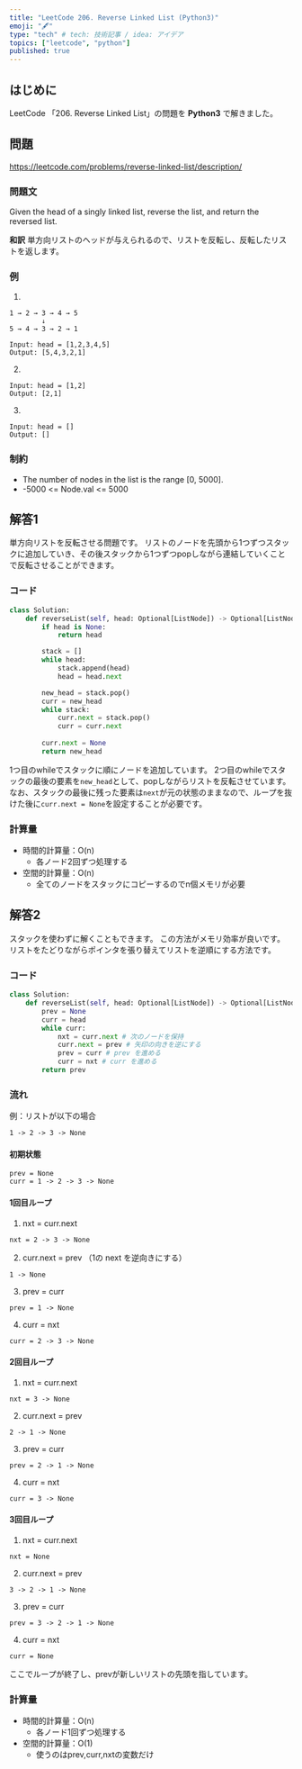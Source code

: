 ```yaml
---
title: "LeetCode 206. Reverse Linked List (Python3)"
emoji: "🖋"
type: "tech" # tech: 技術記事 / idea: アイデア
topics: ["leetcode", "python"]
published: true
---
```

## はじめに
LeetCode 「206. Reverse Linked List」の問題を **Python3** で解きました。

## 問題
https://leetcode.com/problems/reverse-linked-list/description/

### 問題文
Given the head of a singly linked list, reverse the list, and return the reversed list.

**和訳**
単方向リストのヘッドが与えられるので、リストを反転し、反転したリストを返します。

### 例
1.
```
1 → 2 → 3 → 4 → 5
        ↓
5 → 4 → 3 → 2 → 1

Input: head = [1,2,3,4,5]
Output: [5,4,3,2,1]
```

2.
```
Input: head = [1,2]
Output: [2,1]
```

3.
```
Input: head = []
Output: []
```

### 制約
- The number of nodes in the list is the range [0, 5000].
- -5000 <= Node.val <= 5000

## 解答1
単方向リストを反転させる問題です。
リストのノードを先頭から1つずつスタックに追加していき、その後スタックから1つずつpopしながら連結していくことで反転させることができます。

### コード
```py
class Solution:
    def reverseList(self, head: Optional[ListNode]) -> Optional[ListNode]:
        if head is None:
            return head

        stack = []
        while head:
            stack.append(head)
            head = head.next

        new_head = stack.pop()
        curr = new_head
        while stack:
            curr.next = stack.pop()
            curr = curr.next
        
        curr.next = None
        return new_head
```

1つ目のwhileでスタックに順にノードを追加しています。
2つ目のwhileでスタックの最後の要素を`new_head`として、popしながらリストを反転させています。
なお、スタックの最後に残った要素は`next`が元の状態のままなので、ループを抜けた後に`curr.next = None`を設定することが必要です。

### 計算量
- 時間的計算量：O(n)
    - 各ノード2回ずつ処理する
- 空間的計算量：O(n)
    - 全てのノードをスタックにコピーするのでn個メモリが必要

## 解答2
スタックを使わずに解くこともできます。
この方法がメモリ効率が良いです。
リストをたどりながらポインタを張り替えてリストを逆順にする方法です。

### コード
```py
class Solution:
    def reverseList(self, head: Optional[ListNode]) -> Optional[ListNode]:
        prev = None
        curr = head
        while curr:
            nxt = curr.next # 次のノードを保持
            curr.next = prev # 矢印の向きを逆にする
            prev = curr # prev を進める
            curr = nxt # curr を進める
        return prev
```

### 流れ
例：リストが以下の場合
```
1 -> 2 -> 3 -> None
```

#### 初期状態
```
prev = None
curr = 1 -> 2 -> 3 -> None
```

#### 1回目ループ
1.	nxt = curr.next
```
nxt = 2 -> 3 -> None
```

2. curr.next = prev （1の next を逆向きにする）
```
1 -> None
```

3. prev = curr
```
prev = 1 -> None
```

4. curr = nxt
```
curr = 2 -> 3 -> None
```

#### 2回目ループ
1.	nxt = curr.next
```
nxt = 3 -> None
```

2. curr.next = prev
```
2 -> 1 -> None
```

3. prev = curr
```
prev = 2 -> 1 -> None
```

4. curr = nxt
```
curr = 3 -> None
```

#### 3回目ループ
1.	nxt = curr.next
```
nxt = None
```

2. curr.next = prev
```
3 -> 2 -> 1 -> None
```

3. prev = curr
```
prev = 3 -> 2 -> 1 -> None
```

4. curr = nxt
```
curr = None
```

ここでループが終了し、prevが新しいリストの先頭を指しています。


### 計算量
- 時間的計算量：O(n)
  - 各ノード1回ずつ処理する
- 空間的計算量：O(1)
  - 使うのはprev,curr,nxtの変数だけ